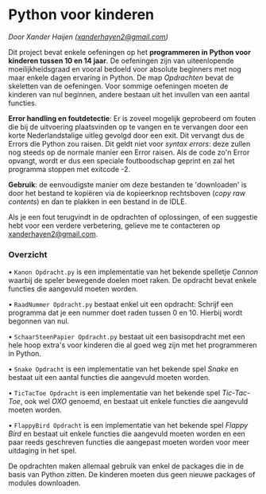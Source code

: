 # Python voor kinderen

_Door Xander Haijen (xanderhayen2@gmail.com)_

Dit project bevat enkele oefeningen op het **programmeren in Python voor kinderen tussen 10
en 14 jaar**. De oefeningen zijn van uiteenlopende moeilijkheidsgraad en vooral bedoeld voor
absolute beginners met nog maar enkele dagen ervaring in Python. De map _Opdrachten_ bevat de skeletten
van de oefeningen. Voor sommige oefeningen moeten de kinderen van nul beginnen, andere bestaan uit het
invullen van een aantal functies.

**Error handling en foutdetectie**: Er is zoveel mogelijk geprobeerd om fouten die bij de uitvoering plaatsvinden
op te vangen en te vervangen door een korte Nederlandstalige uitleg gevolgd door een exit. Dit vervangt dus de Errors die
Python zou raisen. Dit geldt niet voor _syntax errors_: deze zullen nog steeds op de normale manier
een Error raisen. Als de code zo'n Error opvangt, wordt er dus een speciale foutboodschap geprint en zal
het programma stoppen met exitcode -2.

**Gebruik**: de eenvoudigste manier om deze bestanden te 'downloaden' is door het bestand te kopiëren via de kopieerknop
rechtsboven (_copy raw contents_) en dan te plakken in een bestand in de IDLE.

Als je een fout terugvindt in de opdrachten of oplossingen, of een suggestie hebt voor een verdere
verbetering, gelieve me te contacteren op xanderhayen2@gmail.com.

### Overzicht
• `Kanon Opdracht.py` is een implementatie van het bekende spelletje _Cannon_ waarbij de 
speler bewegende doelen moet raken. De opdracht bevat enkele functies die aangevuld moeten worden.

• `RaadNummer Opdracht.py` bestaat enkel uit een opdracht: Schrijf een programma dat je een nummer doet raden tussen 0 en 10.
Hierbij wordt begonnen van nul.

• `SchaarSteenPapier Opdracht.py` bestaat uit een basisopdracht met een hele hoop extra's voor kinderen die al
goed weg zijn met het programmeren in Python.

• `Snake Opdracht` is een implementatie van het bekende spel _Snake_ en bestaat uit een aantal functies
die aangevuld moeten worden.

• `TicTacToe Opdracht` is een implementatie van het bekende spel _Tic-Tac-Toe_, ook wel _OXO_ genoemd, 
en bestaat uit enkele functies die aangevuld moeten worden.

• `FlappyBird Opdracht` is een implementatie van het bekende spel _Flappy Bird_ en bestaat
uit enkele functies die aangevuld moeten worden en een paar reeds geschreven functies die aangepast moeten
worden voor meer uitdaging in het spel.

De opdrachten maken allemaal gebruik van enkel de packages die in de basis van
Python zitten. De kinderen moeten dus geen nieuwe packages of modules downloaden.